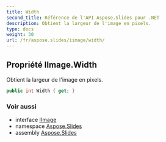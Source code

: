 ```yaml
---
title: Width
second_title: Référence de l'API Aspose.Slides pour .NET
description: Obtient la largeur de l'image en pixels.
type: docs
weight: 30
url: /fr/aspose.slides/iimage/width/
---
```


## Propriété IImage.Width

Obtient la largeur de l'image en pixels.

```csharp
public int Width { get; }
```

### Voir aussi

* interface [IImage](../../iimage)
* namespace [Aspose.Slides](../../iimage)
* assembly [Aspose.Slides](../../../)

<!-- NE PAS ÉDITER : généré par xmldocmd pour Aspose.Slides.dll -->